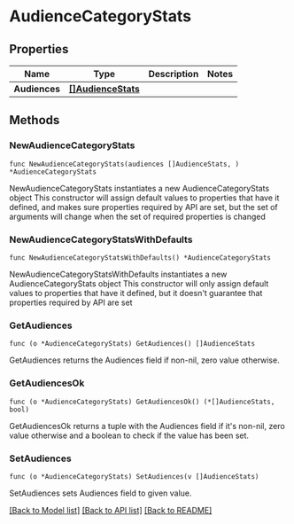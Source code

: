 # AudienceCategoryStats

## Properties

Name | Type | Description | Notes
------------ | ------------- | ------------- | -------------
**Audiences** | [**[]AudienceStats**](AudienceStats.md) |  | 

## Methods

### NewAudienceCategoryStats

`func NewAudienceCategoryStats(audiences []AudienceStats, ) *AudienceCategoryStats`

NewAudienceCategoryStats instantiates a new AudienceCategoryStats object
This constructor will assign default values to properties that have it defined,
and makes sure properties required by API are set, but the set of arguments
will change when the set of required properties is changed

### NewAudienceCategoryStatsWithDefaults

`func NewAudienceCategoryStatsWithDefaults() *AudienceCategoryStats`

NewAudienceCategoryStatsWithDefaults instantiates a new AudienceCategoryStats object
This constructor will only assign default values to properties that have it defined,
but it doesn't guarantee that properties required by API are set

### GetAudiences

`func (o *AudienceCategoryStats) GetAudiences() []AudienceStats`

GetAudiences returns the Audiences field if non-nil, zero value otherwise.

### GetAudiencesOk

`func (o *AudienceCategoryStats) GetAudiencesOk() (*[]AudienceStats, bool)`

GetAudiencesOk returns a tuple with the Audiences field if it's non-nil, zero value otherwise
and a boolean to check if the value has been set.

### SetAudiences

`func (o *AudienceCategoryStats) SetAudiences(v []AudienceStats)`

SetAudiences sets Audiences field to given value.



[[Back to Model list]](../README.md#documentation-for-models) [[Back to API list]](../README.md#documentation-for-api-endpoints) [[Back to README]](../README.md)


